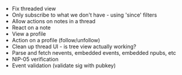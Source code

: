 
- Fix threaded view
- Only subscribe to what we don't have - using 'since' filters
- Allow actions on notes in a thread
- React on a note
- View a profile
- Action on a profile (follow/unfollow)
- Clean up thread UI - is tree view actually working?
- Parse and fetch nevents, embedded events, embedded npubs, etc
- NIP-05 verification
- Event validation (validate sig with pubkey)
